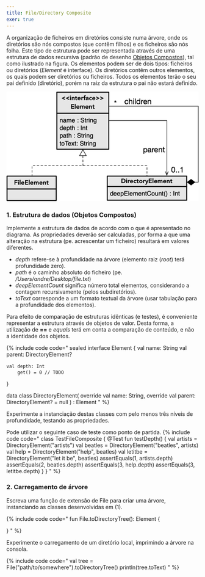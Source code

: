 ```yaml
---
title: File/Directory Composite
exer: true
---
```


A organização de ficheiros em diretórios consiste numa árvore, onde os diretórios são nós compostos (que contêm filhos) e os ficheiros são nós folha. Este tipo de estrutura pode ser representada através de uma estrutura de dados recursiva (padrão de desenho [Objetos Compostos](../../padroesdesenho/objetoscompostos)), tal como ilustrado na figura. Os elementos podem ser de dois tipos: ficheiros ou diretórios (*Element* é interface). Os diretórios contêm outros elementos, os quais podem ser diretórios ou ficheiros. Todos os elementos terão o seu pai definido (diretório), porém na raiz da estrutura o pai não estará definido.

![](filecomposite.png)

### 1. Estrutura de dados (Objetos Compostos)

Implemente a estrutura de dados de acordo com o que é apresentado no diagrama. As propriedades deverão ser calculadas, por forma a que uma alteração na estrutura (pe. acrescentar um ficheiro) resultará em valores diferentes.

- *depth* refere-se à profundidade na árvore (elemento raiz (*root*) terá profundidade zero).
- *path* é o caminho absoluto do ficheiro (pe. */Users/andre/Desktop/file.txt*)
- *deepElementCount* significa número total elementos, considerando a contagem recursivamente (pelos subdiretórios).
- *toText* corresponde a um formato textual da árvore (usar tabulação para a profundidade dos elementos).

Para efeito de comparação de estruturas idênticas (e testes), é conveniente representar a estrutura através de objetos de valor. Desta forma, a utilização de **==** e *equals* terá em conta a comparação de conteúdo, e não a identidade dos objetos.

{% include code code="
sealed interface Element {
    val name: String
    val parent: DirectoryElement?

    val depth: Int
        get() = 0 // TODO
}

data class DirectoryElement(
    override val name: String,
    override val parent: DirectoryElement? = null
) : Element
"
%}

Experimente a instanciação destas classes com pelo menos três níveis de profundidade, testando as propriedades.

Pode utilizar o seguinte caso de teste como ponto de partida.
{% include code code="
class TestFileComposite {
    @Test
    fun testDepth() {
        val artists = DirectoryElement(\"artists\")
        val beatles = DirectoryElement(\"beatles\", artists)
        val help = DirectoryElement(\"help\", beatles)
        val letitbe = DirectoryElement(\"let it be\", beatles)
        assertEquals(1, artists.depth)
        assertEquals(2, beatles.depth)
        assertEquals(3, help.depth)
        assertEquals(3, letitbe.depth)
    }
}
"
%}

### 2. Carregamento de árvore

Escreva uma função de extensão de File para criar uma árvore, instanciando as classes desenvolvidas em (1).

{% include code code="
fun File.toDirectoryTree(): Element {

}
"
%}

Experimente o carregamento de um diretório local, imprimindo a árvore na consola.

{% include code code="
val tree = File(\"path/to/somewhere\").toDirectoryTree()
println(tree.toText)
"
%}
